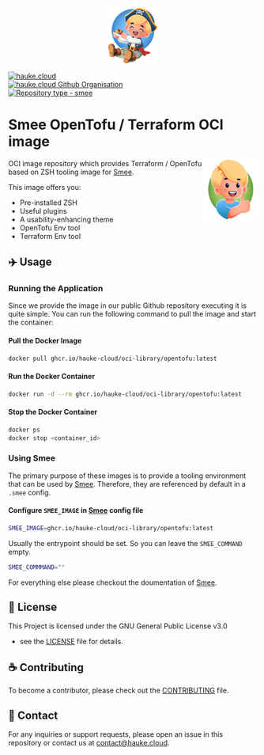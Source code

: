 <p align="center">
  <img src="resources/img/logo.png" alt="repository logo" width="20%" height="20%">
</p>


<a href="https://hauke.cloud" target="_blank"><img src="https://img.shields.io/badge/home-hauke.cloud-brightgreen" alt="hauke.cloud" style="display: block;" /></a>
<a href="https://github.com/hauke-cloud" target="_blank"><img src="https://img.shields.io/badge/github-hauke.cloud-blue" alt="hauke.cloud Github Organisation" style="display: block;" /></a>
<a href="https://github.com/hauke-cloud/readme-management" target="_blank"><img src="https://img.shields.io/badge/template-smee-orange" alt="Repository type - smee" style="display: block;" /></a>


# Smee OpenTofu / Terraform OCI image


<img src="https://raw.githubusercontent.com/hauke-cloud/.github/main/resources/img/organisation-logo-small.png" alt="hauke.cloud logo" width="109" height="123" align="right">


OCI image repository which provides Terraform / OpenTofu based on ZSH tooling image for [Smee](https://github.com/hauke-cloud/smee).

This image offers you:
- Pre-installed ZSH
- Useful plugins
- A usability-enhancing theme
- OpenTofu Env tool
- Terraform Env tool





## :airplane: Usage
### Running the Application

Since we provide the image in our public Github repository executing it is
quite simple. You can run the following command to pull the image and
start the container:

#### Pull the Docker Image

```bash
docker pull ghcr.io/hauke-cloud/oci-library/opentofu:latest
```

#### Run the Docker Container

```bash
docker run -d --rm ghcr.io/hauke-cloud/oci-library/opentofu:latest
```

#### Stop the Docker Container

```bash
docker ps
docker stop <container_id>
```

### Using Smee

The primary purpose of these images is to provide a tooling environment that can be used by [Smee](https://github.com/hauke-cloud/smee).
Therefore, they are referenced by default in a ```.smee``` config.

#### Configure ```SMEE_IMAGE``` in [Smee](https://github.com/hauke-cloud/smee) config file

```bash
SMEE_IMAGE=ghcr.io/hauke-cloud/oci-library/opentofu:latest
```

Usually the entrypoint should be set. So you can leave the ```SMEE_COMMAND``` empty.

```bash
SMEE_COMMMAND=""
```

For everything else please checkout the doumentation of [Smee](https://github.com/hauke-cloud/smee).



## 📄 License

This Project is licensed under the GNU General Public License v3.0

- see the [LICENSE](LICENSE) file for details.


## :coffee: Contributing

To become a contributor, please check out the [CONTRIBUTING](CONTRIBUTING.md) file.


## :email: Contact

For any inquiries or support requests, please open an issue in this
repository or contact us at [contact@hauke.cloud](mailto:contact@hauke.cloud).

